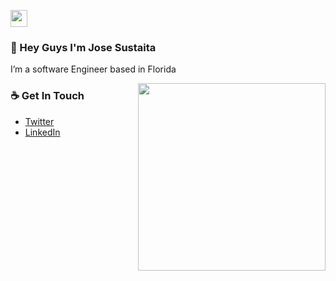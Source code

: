 <p align="left">
  <img src="https://media.giphy.com/media/WUlplcMpOCEmTGBtBW/giphy.gif" width="27px">
</p>

### 👋 Hey Guys I'm Jose Sustaita
I’m a software Engineer based in Florida

<img align='right' src='https://media.giphy.com/media/Wn74RUT0vjnoU98Hnt/giphy.gif' width='300"'>

### ☕ Get In Touch
- [Twitter](https://twitter.com/mista_world)
- [LinkedIn](https://www.linkedin.com/in/josesustaita/)



